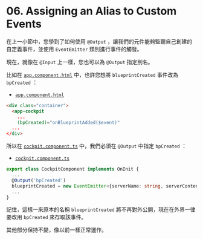 # 06. Assigning an Alias to Custom Events

在上一小節中，您學到了如何使用 `@Output` ，讓我們的元件能夠監聽自己創建的自定義事件，並使用 `EventEmitter` 類別進行事件的觸發。

現在，就像在 `@Input` 上一樣，您也可以為 `@Output` 指定別名。

比如在 [`app.component.html`](../../cmp-databinding/src/app/app.component.html) 中，也許您想將 `blueprintCreated` 事件改為 `bpCreated` ：

- [`app.component.html`](../../cmp-databinding/src/app/app.component.html)

```html
<div class="container">
  <app-cockpit
    ...
    (bpCreated)="onBlueprintAdded($event)"
  ...
</div>
```

所以在 [`cockpit.component.ts`](../../cmp-databinding/src/app/cockpit/cockpit.component.ts) 中，我們必須在 `@Output` 中指定 `bpCreated` ：

- [`cockpit.component.ts`](../../cmp-databinding/src/app/cockpit/cockpit.component.ts)

```ts
export class CockpitComponent implements OnInit {
  ...
  @Output('bpCreated')
  blueprintCreated = new EventEmitter<{serverName: string, serverContent: string}>();
  ...
}
```

記住，這樣一來原本的名稱 `blueprintCreated` 將不再對外公開，現在在外界一律要改用 `bpCreated` 來存取該事件。

其他部分保持不變，像以前一樣正常運作。